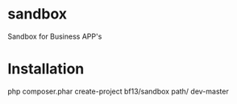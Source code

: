 sandbox
=======

Sandbox for Business APP's


Installation
============


php composer.phar create-project bf13/sandbox path/ dev-master